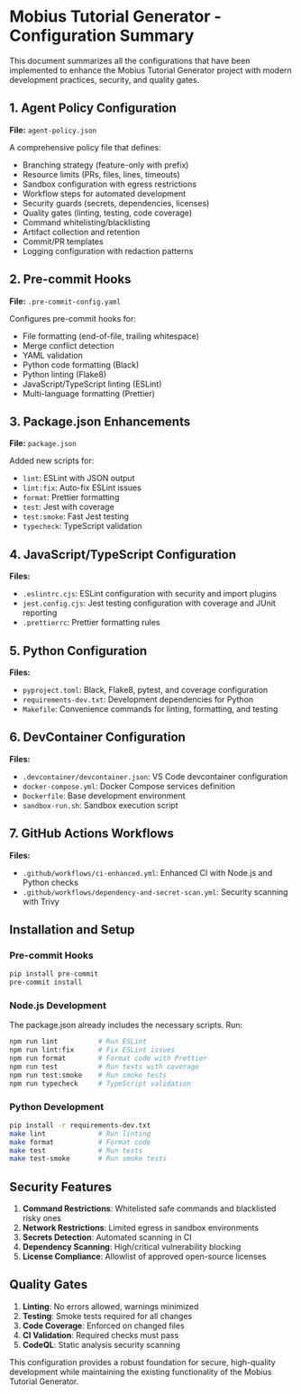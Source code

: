 # Mobius Tutorial Generator - Configuration Summary

This document summarizes all the configurations that have been implemented to enhance the Mobius Tutorial Generator project with modern development practices, security, and quality gates.

## 1. Agent Policy Configuration

**File:** `agent-policy.json`

A comprehensive policy file that defines:
- Branching strategy (feature-only with prefix)
- Resource limits (PRs, files, lines, timeouts)
- Sandbox configuration with egress restrictions
- Workflow steps for automated development
- Security guards (secrets, dependencies, licenses)
- Quality gates (linting, testing, code coverage)
- Command whitelisting/blacklisting
- Artifact collection and retention
- Commit/PR templates
- Logging configuration with redaction patterns

## 2. Pre-commit Hooks

**File:** `.pre-commit-config.yaml`

Configures pre-commit hooks for:
- File formatting (end-of-file, trailing whitespace)
- Merge conflict detection
- YAML validation
- Python code formatting (Black)
- Python linting (Flake8)
- JavaScript/TypeScript linting (ESLint)
- Multi-language formatting (Prettier)

## 3. Package.json Enhancements

**File:** `package.json`

Added new scripts for:
- `lint`: ESLint with JSON output
- `lint:fix`: Auto-fix ESLint issues
- `format`: Prettier formatting
- `test`: Jest with coverage
- `test:smoke`: Fast Jest testing
- `typecheck`: TypeScript validation

## 4. JavaScript/TypeScript Configuration

**Files:**
- `.eslintrc.cjs`: ESLint configuration with security and import plugins
- `jest.config.cjs`: Jest testing configuration with coverage and JUnit reporting
- `.prettierrc`: Prettier formatting rules

## 5. Python Configuration

**Files:**
- `pyproject.toml`: Black, Flake8, pytest, and coverage configuration
- `requirements-dev.txt`: Development dependencies for Python
- `Makefile`: Convenience commands for linting, formatting, and testing

## 6. DevContainer Configuration

**Files:**
- `.devcontainer/devcontainer.json`: VS Code devcontainer configuration
- `docker-compose.yml`: Docker Compose services definition
- `Dockerfile`: Base development environment
- `sandbox-run.sh`: Sandbox execution script

## 7. GitHub Actions Workflows

**Files:**
- `.github/workflows/ci-enhanced.yml`: Enhanced CI with Node.js and Python checks
- `.github/workflows/dependency-and-secret-scan.yml`: Security scanning with Trivy

## Installation and Setup

### Pre-commit Hooks
```bash
pip install pre-commit
pre-commit install
```

### Node.js Development
The package.json already includes the necessary scripts. Run:
```bash
npm run lint          # Run ESLint
npm run lint:fix      # Fix ESLint issues
npm run format        # Format code with Prettier
npm run test          # Run tests with coverage
npm run test:smoke    # Run smoke tests
npm run typecheck     # TypeScript validation
```

### Python Development
```bash
pip install -r requirements-dev.txt
make lint             # Run linting
make format           # Format code
make test             # Run tests
make test-smoke       # Run smoke tests
```

## Security Features

1. **Command Restrictions**: Whitelisted safe commands and blacklisted risky ones
2. **Network Restrictions**: Limited egress in sandbox environments
3. **Secrets Detection**: Automated scanning in CI
4. **Dependency Scanning**: High/critical vulnerability blocking
5. **License Compliance**: Allowlist of approved open-source licenses

## Quality Gates

1. **Linting**: No errors allowed, warnings minimized
2. **Testing**: Smoke tests required for all changes
3. **Code Coverage**: Enforced on changed files
4. **CI Validation**: Required checks must pass
5. **CodeQL**: Static analysis security scanning

This configuration provides a robust foundation for secure, high-quality development while maintaining the existing functionality of the Mobius Tutorial Generator.
